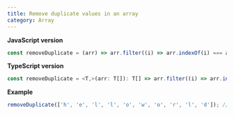 ```yaml
---
title: Remove duplicate values in an array
category: Array
---
```


**JavaScript version**

```js
const removeDuplicate = (arr) => arr.filter((i) => arr.indexOf(i) === arr.lastIndexOf(i));
```

**TypeScript version**

```js
const removeDuplicate = <T,>(arr: T[]): T[] => arr.filter((i) => arr.indexOf(i) === arr.lastIndexOf(i));
```

**Example**

```js
removeDuplicate(['h', 'e', 'l', 'l', 'o', 'w', 'o', 'r', 'l', 'd']); //  ['h', 'e', 'w', 'r', 'd']
```
